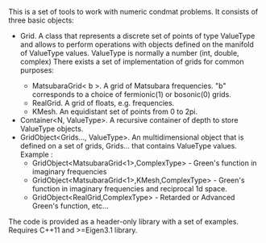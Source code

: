 This is a set of tools to work with numeric condmat problems. It consists of three basic objects:

- Grid<ValueType>. A class that represents a discrete set of points of type ValueType and allows to perform operations with objects defined on the
manifold of ValueType values. ValueType is normally a number (int, double, complex<double>)
There exists a set of implementation of grids for common purposes:
    - MatsubaraGrid< b >. A grid of Matsubara frequencies. "b" corresponds to a choice of fermionic(1) or bosonic(0) grids.
    - RealGrid. A grid of floats, e.g. frequencies. 
    - KMesh. An equidistant set of points from 0 to 2pi.
- Container<N, ValueType>. A recursive container of depth <N> to store ValueType objects.
- GridObject<Grids..., ValueType>. An multidimensional object that is defined on a set of grids, Grids... that contains ValueType values.
Example :
    - GridObject<MatsubaraGrid<1>,ComplexType> - Green's function in imaginary frequencies
    - GridObject<MatsubaraGrid<1>,KMesh,ComplexType> - Green's function in imaginary frequencies and reciprocal 1d space.
    - GridObject<RealGrid,ComplexType> - Retarded or Advanced Green's function, etc...

The code is provided as a header-only library with a set of examples. Requires C++11 and >=Eigen3.1 library.
